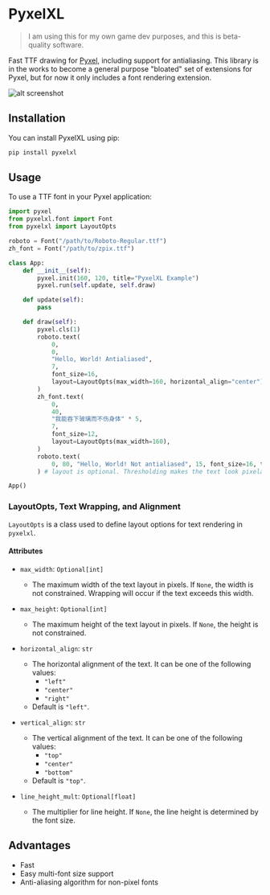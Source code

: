 # PyxelXL

> I am using this for my own game dev purposes, and this is beta-quality software.

Fast TTF drawing for [Pyxel](https://github.com/kitao/pyxel), including support for antialiasing. This library is in the works to become a general purpose "bloated" set of extensions for Pyxel, but for now it only includes a font rendering extension.

![alt screenshot](demo/bare_screenshot.png)

## Installation

You can install PyxelXL using pip:

```bash
pip install pyxelxl
```

## Usage

To use a TTF font in your Pyxel application:

```python
import pyxel
from pyxelxl.font import Font
from pyxelxl import LayoutOpts

roboto = Font("/path/to/Roboto-Regular.ttf")
zh_font = Font("/path/to/zpix.ttf")

class App:
    def __init__(self):
        pyxel.init(160, 120, title="PyxelXL Example")
        pyxel.run(self.update, self.draw)

    def update(self):
        pass

    def draw(self):
        pyxel.cls(1)
        roboto.text(
            0,
            0,
            "Hello, World! Antialiased",
            7,
            font_size=16,
            layout=LayoutOpts(max_width=160, horizontal_align="center"),
        )
        zh_font.text(
            0,
            40,
            "我能吞下玻璃而不伤身体" * 5,
            7,
            font_size=12,
            layout=LayoutOpts(max_width=160),
        )
        roboto.text(
            0, 80, "Hello, World! Not antialiased", 15, font_size=16, threshold=128
        ) # layout is optional. Thresholding makes the text look pixelated.

App()
```

### LayoutOpts, Text Wrapping, and Alignment

`LayoutOpts` is a class used to define layout options for text rendering in `pyxelxl`.

#### Attributes

- `max_width`: `Optional[int]`
  - The maximum width of the text layout in pixels. If `None`, the width is not constrained. Wrapping will occur if the text exceeds this width.

- `max_height`: `Optional[int]`
  - The maximum height of the text layout in pixels. If `None`, the height is not constrained.

- `horizontal_align`: `str`
  - The horizontal alignment of the text. It can be one of the following values:
    - `"left"`
    - `"center"`
    - `"right"`
  - Default is `"left"`.

- `vertical_align`: `str`
  - The vertical alignment of the text. It can be one of the following values:
    - `"top"`
    - `"center"`
    - `"bottom"`
  - Default is `"top"`.

- `line_height_mult`: `Optional[float]`
  - The multiplier for line height. If `None`, the line height is determined by the font size.

## Advantages

 - Fast
 - Easy multi-font size support
 - Anti-aliasing algorithm for non-pixel fonts